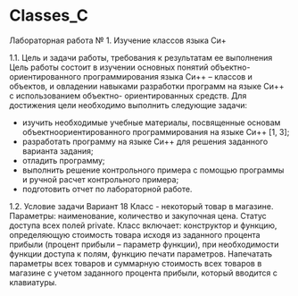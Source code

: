 # Classes_C
Лабораторная работа № 1. Изучение классов языка Си+

1.1. Цель и задачи работы, требования к результатам ее выполнения
Цель работы состоит в изучении основных понятий объектно- ориентированного
программирования языка Си++ – классов и объектов, и овладении навыками разработки
программ на языке Си++ с использованием объектно- ориентированных средств. Для
достижения цели необходимо выполнить следующие задачи:
- изучить необходимые учебные материалы, посвященные основам объектноориентированного программирования на языке Си++ [1, 3];
- разработать программу на языке Си++ для решения заданного варианта задания;
- отладить программу;
- выполнить решение контрольного примера с помощью программы и ручной
расчет контрольного примера;
- подготовить отчет по лабораторной работе.

1.2. Условие задачи
Вариант 18
Класс - некоторый товар в магазине. Параметры: наименование, количество и
закупочная цена. Статус доступа всех полей private. Класс включает: конструктор и
функцию, определяющую стоимость товара исходя из заданного процента прибыли
(процент прибыли – параметр функции), при необходимости функции доступа к полям,
функцию печати параметров. Напечатать параметры всех товаров и суммарную стоимость
всех товаров в магазине с учетом заданного процента прибыли, который вводится с
клавиатуры. 
